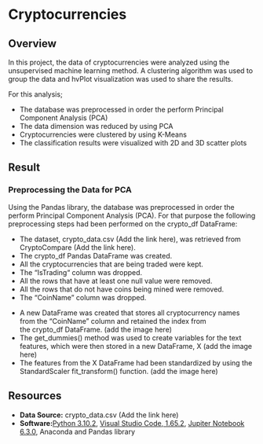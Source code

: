 # Cryptocurrencies

## Overview 

In this project, the data of cryptocurrencies were analyzed using the unsupervised machine learning method. A clustering algorithm was used to group the data and hvPlot visualization was used to share the results.

For this analysis;

* The database was preprocessed in order the perform Principal Component Analysis (PCA)
*  The data dimension was reduced by using PCA
* Cryptocurrencies were clustered by using K-Means
* The classification results were visualized with 2D and 3D scatter plots

## Result

### Preprocessing the Data for PCA

Using the Pandas library, the database was preprocessed in order the perform Principal Component Analysis (PCA). For that purpose the following preprocessing steps had been performed on the crypto_df DataFrame:

- The dataset, crypto_data.csv (Add the link here), was retrieved from CryptoCompare (Add the link here). 
- The crypto_df  Pandas DataFrame was created. 
- All the cryptocurrencies that are being traded were kept.
- The “IsTrading“ column was dropped. 
- All the rows that have at least one null value were removed.
- All the rows that do not have coins being mined were removed.
- The “CoinName” column was dropped.

* A new DataFrame was created that stores all cryptocurrency names from the “CoinName” column and retained the index from the crypto_df DataFrame. (add the image here)
* The get_dummies() method was used to create variables for the text features, which were then stored in a new DataFrame, X (add the image here)
* The features from the X DataFrame had been standardized by using the StandardScaler fit_transform() function. (add the image here)



## Resources 

* **Data Source:** crypto_data.csv (Add the link here)
* **Software:**[Python 3.10.2](https://www.python.org/downloads), [Visual Studio Code, 1.65.2](https://visualstudio.microsoft.com/downloads/), [Jupiter Notebook 6.3.0](https://jupyter.org/), Anaconda and Pandas library 
